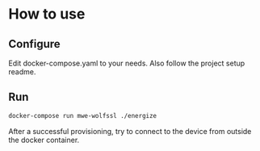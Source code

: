 # How to use

## Configure

Edit docker-compose.yaml to your needs.
Also follow the project setup readme.

## Run

```bash
docker-compose run mwe-wolfssl ./energize
```

After a successful provisioning, try to connect to the device from outside the docker container.
